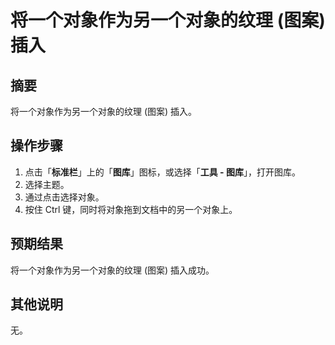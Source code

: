 # 将一个对象作为另一个对象的纹理 (图案) 插入

## 摘要

将一个对象作为另一个对象的纹理 (图案) 插入。

## 操作步骤

1. 点击「**标准栏**」上的「**图库**」图标，或选择「**工具 - 图库**」，打开图库。
2. 选择主题。
3. 通过点击选择对象。
4. 按住 Ctrl 键，同时将对象拖到文档中的另一个对象上。

## 预期结果

将一个对象作为另一个对象的纹理 (图案) 插入成功。

## 其他说明

无。
